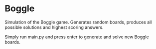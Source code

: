 # Boggle
Simulation of the Boggle game. Generates random boards, produces all possible solutions and highest scoring answers.

Simply run main.py and press enter to generate and solve new Boggle boards.
